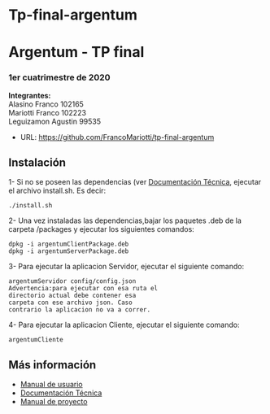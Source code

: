 # Tp-final-argentum

# Argentum - TP final
### 1er cuatrimestre de 2020

**Integrantes:** \
    Alasino Franco 102165\
    Mariotti Franco 102223\
    Leguizamon Agustin 99535

    
* URL: https://github.com/FrancoMariotti/tp-final-argentum      

## Instalación

1- Si no se poseen las dependencias (ver [Documentación Técnica](https://github.com/FrancoMariotti/tp-final-argentum/tree/master/Documentos/Documentacion%20Tecnica.pdf), ejecutar el archivo
install.sh.​ Es decir: 
```
./install.sh
```

2- Una​ ​vez​ ​instaladas​ ​las​ ​dependencias,​bajar los paquetes .deb de la carpeta /packages y ejecutar los siguientes comandos:
```
dpkg -i argentumClientPackage.deb
dpkg -i argentumServerPackage.deb
```

3- Para ejecutar la aplicacion Servidor, ejecutar el siguiente comando:
```
argentumServidor config/config.json
Advertencia:para ejecutar con esa ruta el 
directorio actual debe contener esa 
carpeta con ese archivo json. Caso 
contrario la aplicacion no va a correr.
```

4- Para ejecutar la aplicacion Cliente, ejecutar el siguiente comando:
```
argentumCliente
```

## Más información
- [Manual de usuario](https://github.com/FrancoMariotti/tp-final-argentum/tree/master/Documentos/Manual%20de%20Usuario.pdf)
- [Documentación Técnica](https://github.com/FrancoMariotti/tp-final-argentum/tree/master/Documentos/Documentacion%20Tecnica.pdf)
- [Manual de proyecto](https://github.com/FrancoMariotti/tp-final-argentum/tree/master/Documentos/Manual%20de%20Proyecto.pdf)
